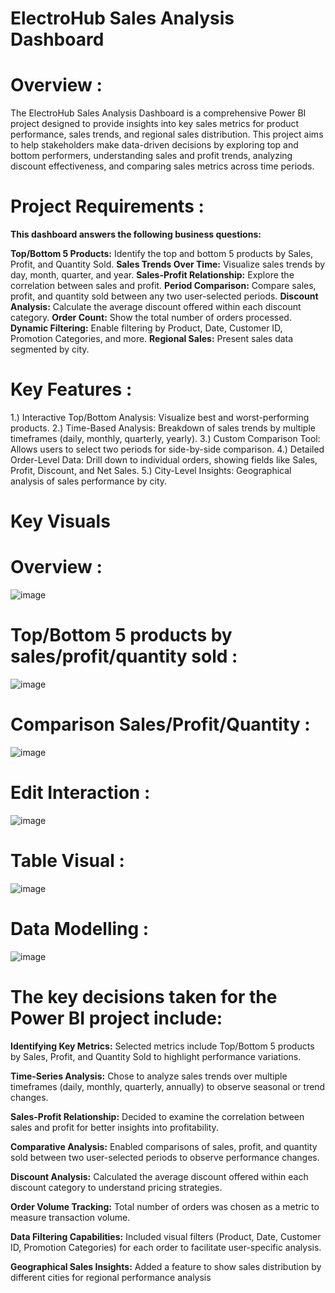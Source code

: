 # ElectroHub Sales Analysis Dashboard

# Overview : 

The ElectroHub Sales Analysis Dashboard is a comprehensive Power BI project designed to provide insights into key sales metrics for product performance, sales trends, and regional sales distribution. This project aims to help stakeholders make data-driven decisions by exploring top and bottom performers, understanding sales and profit trends, analyzing discount effectiveness, and comparing sales metrics across time periods.

# Project Requirements :

**This dashboard answers the following business questions:**

**Top/Bottom 5 Products:** Identify the top and bottom 5 products by Sales, Profit, and Quantity Sold.
**Sales Trends Over Time:** Visualize sales trends by day, month, quarter, and year.
**Sales-Profit Relationship:** Explore the correlation between sales and profit.
**Period Comparison:** Compare sales, profit, and quantity sold between any two user-selected periods.
**Discount Analysis:** Calculate the average discount offered within each discount category.
**Order Count:** Show the total number of orders processed.
**Dynamic Filtering:** Enable filtering by Product, Date, Customer ID, Promotion Categories, and more.
**Regional Sales:** Present sales data segmented by city.

# Key Features : 

1.) Interactive Top/Bottom Analysis: Visualize best and worst-performing products.
2.) Time-Based Analysis: Breakdown of sales trends by multiple timeframes (daily, monthly, quarterly, yearly).
3.) Custom Comparison Tool: Allows users to select two periods for side-by-side comparison.
4.) Detailed Order-Level Data: Drill down to individual orders, showing fields like Sales, Profit, Discount, and Net Sales.
5.) City-Level Insights: Geographical analysis of sales performance by city.

# Key Visuals

# Overview :

![image](https://github.com/user-attachments/assets/34a454ee-db40-4289-b184-5d98246cb9c8)


# Top/Bottom 5 products by sales/profit/quantity sold :

![image](https://github.com/user-attachments/assets/9918d983-0350-49df-bb3a-b23cbd510c2f)


# Comparison Sales/Profit/Quantity :

![image](https://github.com/user-attachments/assets/953c42df-c6a8-42b7-9d52-6130248d8ba3)


# Edit Interaction :

![image](https://github.com/user-attachments/assets/f82c978d-29f4-4fdf-8130-37acded6c920)


# Table Visual : 

![image](https://github.com/user-attachments/assets/394be0df-5bb6-4077-b886-61267fd193cf)


# Data Modelling : 

![image](https://github.com/user-attachments/assets/3d4bc68f-5070-4c83-950b-72f7fdfa67bb)


# The key decisions taken for the Power BI project include:

**Identifying Key Metrics:**  Selected metrics include Top/Bottom 5 products by Sales, Profit, and Quantity Sold to highlight performance variations.

**Time-Series Analysis:** Chose to analyze sales trends over multiple timeframes (daily, monthly, quarterly, annually) to observe seasonal or trend changes.

**Sales-Profit Relationship:** Decided to examine the correlation between sales and profit for better insights into profitability.

**Comparative Analysis:** Enabled comparisons of sales, profit, and quantity sold between two user-selected periods to observe performance changes.

**Discount Analysis:** Calculated the average discount offered within each discount category to understand pricing strategies.

**Order Volume Tracking:** Total number of orders was chosen as a metric to measure transaction volume.

**Data Filtering Capabilities:** Included visual filters (Product, Date, Customer ID, Promotion Categories) for each order to facilitate user-specific analysis.

**Geographical Sales Insights:** Added a feature to show sales distribution by different cities for regional performance analysis

